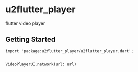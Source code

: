 # u2flutter_player

flutter video player

## Getting Started

```
import 'package:u2flutter_player/u2flutter_player.dart';


VideoPlayerUI.network(url: url)
```